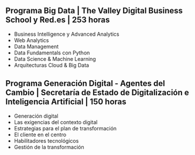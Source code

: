 ## Programa Big Data | The Valley Digital Business School y Red.es | 253 horas
  - Business Intelligence y Advanced Analytics
  - Web Analytics
  - Data Management
  - Data Fundamentals con Python
  - Data Science & Machine Learning
  - Arquitecturas Cloud & Big Data

## Programa Generación Digital - Agentes del Cambio | Secretaría de Estado de Digitalización e Inteligencia Artificial | 150 horas
  - Generación digital
  - Las exigencias del contexto digital
  - Estrategias para el plan de transformación
  - El cliente en el centro
  - Habilitadores tecnológicos
  - Gestión de la transformación
